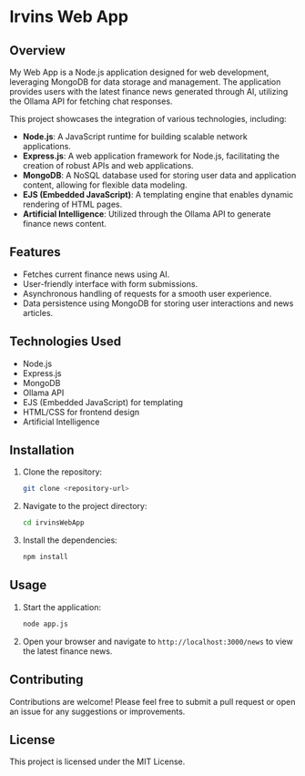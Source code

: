 # Irvins Web App

## Overview
My Web App is a Node.js application designed for web development, leveraging MongoDB for data storage and management. The application provides users with the latest finance news generated through AI, utilizing the Ollama API for fetching chat responses. 

This project showcases the integration of various technologies, including:
- **Node.js**: A JavaScript runtime for building scalable network applications.
- **Express.js**: A web application framework for Node.js, facilitating the creation of robust APIs and web applications.
- **MongoDB**: A NoSQL database used for storing user data and application content, allowing for flexible data modeling.
- **EJS (Embedded JavaScript)**: A templating engine that enables dynamic rendering of HTML pages.
- **Artificial Intelligence**: Utilized through the Ollama API to generate finance news content.

## Features
- Fetches current finance news using AI.
- User-friendly interface with form submissions.
- Asynchronous handling of requests for a smooth user experience.
- Data persistence using MongoDB for storing user interactions and news articles.

## Technologies Used
- Node.js
- Express.js
- MongoDB
- Ollama API
- EJS (Embedded JavaScript) for templating
- HTML/CSS for frontend design
- Artificial Intelligence

## Installation
1. Clone the repository:
   ```bash
   git clone <repository-url>
   ```
2. Navigate to the project directory:
   ```bash
   cd irvinsWebApp
   ```
3. Install the dependencies:
   ```bash
   npm install
   ```

## Usage
1. Start the application:
   ```bash
   node app.js
   ```
2. Open your browser and navigate to `http://localhost:3000/news` to view the latest finance news.

## Contributing
Contributions are welcome! Please feel free to submit a pull request or open an issue for any suggestions or improvements.

## License
This project is licensed under the MIT License.
